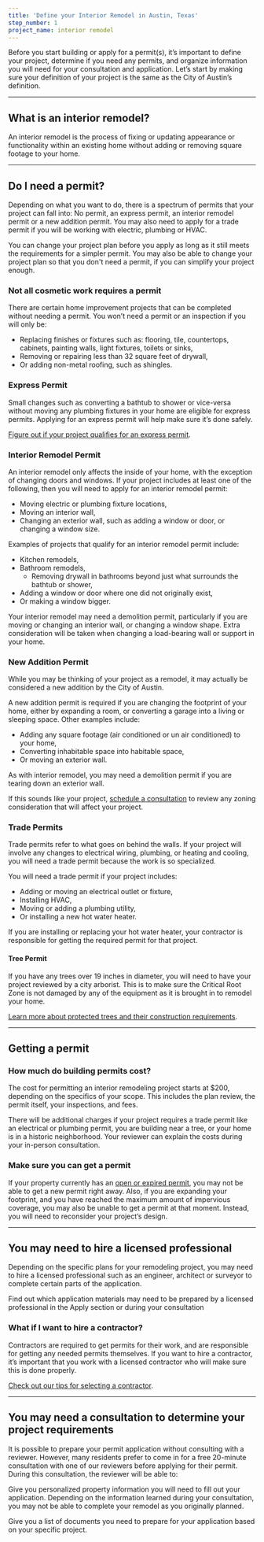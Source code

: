 ```yaml
---
title: 'Define your Interior Remodel in Austin, Texas'
step_number: 1
project_name: interior remodel
---
```



Before you start building or apply for a permit(s), it’s important to define your project, determine if you need any permits, and organize information you will need for your consultation and application. Let’s start by making sure your definition of your project is the same as the City of Austin’s definition.

---

## What is an interior remodel?

An interior remodel is the process of fixing or updating appearance or functionality within an existing home without adding or removing square footage to your home.

---

## Do I need a permit?

Depending on what you want to do, there is a spectrum of permits that your project can fall into: No permit, an express permit, an interior remodel permit or a new addition permit. You may also need to apply for a trade permit if you will be working with electric, plumbing or HVAC.

You can change your project plan before you apply as long as it still meets the requirements for a simpler permit. You may also be able to change your project plan so that you don't need a permit, if you can simplify your project enough.&nbsp;&nbsp;

### Not all cosmetic work requires a permit

There are certain home improvement projects that can be completed without needing a permit. You won’t need a permit or an inspection if you will only be:

* Replacing finishes or fixtures such as: flooring, tile, countertops, cabinets, painting walls, light fixtures, toilets or sinks,
* Removing or repairing less than 32 square feet of drywall,
* Or adding non-metal roofing, such as shingles.

### Express Permit

Small changes such as converting a bathtub to shower or vice-versa without moving any plumbing fixtures in your home are eligible for express permits. Applying for an express permit will help make sure it’s done safely.

[Figure out if your project qualifies for an express permit](/residential-toolkit/express-permits/).

### Interior Remodel Permit

An interior remodel only affects the inside of your home, with the exception of changing doors and windows. If your project includes at least one of the following, then you will need to apply for an interior remodel permit:

* Moving electric or plumbing fixture locations,
* Moving an interior wall,
* Changing an exterior wall, such as adding a window or door, or changing a window size.

Examples of projects that qualify for an interior remodel permit include:

* Kitchen remodels,
* Bathroom remodels,
  * Removing drywall in bathrooms beyond just what surrounds the bathtub or shower,
* Adding a window or door where one did not originally exist,
* Or making a window bigger.

Your interior remodel may need a demolition permit, particularly if you are moving or changing an interior wall, or changing a window shape. Extra consideration will be taken when changing a load-bearing wall or support in your home.

### New Addition Permit

While you may be thinking of your project as a remodel, it may actually be considered a new addition by the City of Austin.

A new addition permit is required if you are changing the footprint of your home, either by expanding a room, or converting a garage into a living or sleeping space. Other examples include:

* Adding any square footage (air conditioned or un air conditioned) to your home,
* Converting inhabitable space into habitable space,
* Or moving an exterior wall.

As with interior remodel, you may need a demolition permit if you are tearing down an exterior wall.&nbsp;

If this sounds like your project, [schedule a consultation](/projects/interior-remodel/consult/) to review any zoning consideration that will affect your project.

### Trade Permits

Trade permits refer to what goes on behind the walls. If your project will involve any changes to electrical wiring, plumbing, or heating and cooling, you will need a trade permit because the work is so specialized.

You will need a trade permit if your project includes:

* Adding or moving an electrical outlet or fixture,
* Installing HVAC,
* Moving or adding a plumbing utility,
* Or installing a new hot water heater.

If you are installing or replacing your hot water heater, your contractor is responsible for getting the required permit for that project.

#### Tree Permit

If you have any trees over 19 inches in diameter, you will need to have your project reviewed by a city arborist. This is to make sure the Critical Root Zone is not damaged by any of the equipment as it is brought in to remodel your home.

[Learn more about protected trees and their construction requirements](/residential-toolkit/building-near-a-tree/).

---

## Getting a permit

### How much do building permits cost?

The cost for permitting an interior remodeling project starts at $200, depending on the specifics of your scope. This includes the plan review, the permit itself, your inspections, and fees.

There will be additional charges if your project requires a trade permit like an electrical or plumbing permit, you are building near a tree, or your home is in a historic neighborhood. Your reviewer can explain the costs during your in-person consultation.

### Make sure you can get a permit

If your property currently has an [open or expired permit](/residential-toolkit/can-i-get-a-permit/), you may not be able to get a new permit right away. Also, if you are expanding your footprint, and you have reached the maximum amount of impervious coverage, you may also be unable to get a permit at that moment. Instead, you will need to reconsider your project’s design.

---

## You may need to hire a licensed professional

Depending on the specific plans for your remodeling project, you may need to hire a licensed professional such as an engineer, architect or surveyor to complete certain parts of the application.

Find out which application materials may need to be prepared by a licensed professional in the Apply section or during your consultation

### What if I want to hire a contractor?

Contractors are required to get permits for their work, and are responsible for getting any needed permits themselves. If you want to hire a contractor, it’s important that you work with a licensed contractor who will make sure this is done properly.

[Check out our tips for selecting a contractor](http://www.austintexas.gov/page/how-select-contractor).

---

## You may need a consultation to determine your project requirements

It is possible to prepare your permit application without consulting with a reviewer. However, many residents prefer to come in for a free 20-minute consultation with one of our reviewers before applying for their permit. During this consultation, the reviewer will be able to:

Give you personalized property information you will need to fill out your application. Depending on the information learned during your consultation, you may not be able to complete your remodel as you originally planned.

Give you a list of documents you need to prepare for your application based on your specific project.